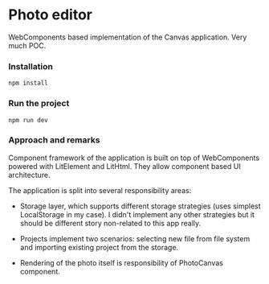 # Photo editor

WebComponents based implementation of the Canvas application. Very much POC.

### Installation

`npm install`

### Run the project

`npm run dev`

### Approach and remarks

Component framework of the application is built on top of WebComponents powered with LitElement and LitHtml. They allow component based UI architecture.

The application is split into several responsibility areas:

- Storage layer, which supports different storage strategies (uses simplest LocalStorage in my case). I didn't implement any other strategies but it should be different story non-related to this app really.

- Projects implement two scenarios: selecting new file from file system and importing existing project from the storage.

- Rendering of the photo itself is responsibility of PhotoCanvas component.


